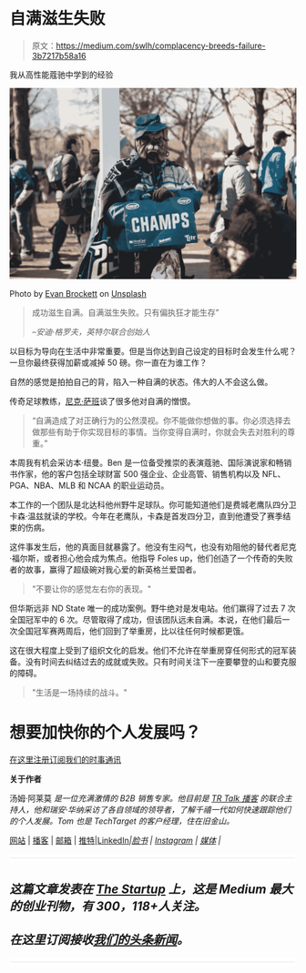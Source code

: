 # 自满滋生失败

> 原文：<https://medium.com/swlh/complacency-breeds-failure-3b7217b58a16>

我从高性能蔻驰中学到的经验

![](img/9f8a7fb434fb9001a9f375a7e42db04d.png)

Photo by [Evan Brockett](https://unsplash.com/photos/yLUzoM0xtEM?utm_source=unsplash&utm_medium=referral&utm_content=creditCopyText) on [Unsplash](https://unsplash.com/search/photos/super-bowl-eagles?utm_source=unsplash&utm_medium=referral&utm_content=creditCopyText)

> 成功滋生自满。自满滋生失败。只有偏执狂才能生存”
> 
> *–安迪·格罗夫，英特尔联合创始人*

以目标为导向在生活中非常重要。但是当你达到自己设定的目标时会发生什么呢？一旦你最终获得加薪或减掉 50 磅。你一直在为谁工作？

自然的感觉是拍拍自己的背，陷入一种自满的状态。伟大的人不会这么做。

传奇足球教练，[尼克·萨班](https://en.wikipedia.org/wiki/Nick_Saban)谈了很多他对自满的憎恨。

> “自满造成了对正确行为的公然漠视。你不能做你想做的事。你必须选择去做那些有助于你实现目标的事情。当你变得自满时，你就会失去对胜利的尊重。”

本周我有机会采访本·纽曼。Ben 是一位备受推崇的表演蔻驰、国际演说家和畅销书作家，他的客户包括全球财富 500 强企业、企业高管、销售机构以及 NFL、PGA、NBA、MLB 和 NCAA 的职业运动员。

本工作的一个团队是北达科他州野牛足球队。你可能知道他们是费城老鹰队四分卫卡森·温兹就读的学校。今年在老鹰队，卡森是首发四分卫，直到他遭受了赛季结束的伤病。

这件事发生后，他的真面目就暴露了。他没有生闷气，也没有劝阻他的替代者尼克·福尔斯，或者担心他会成为焦点。他指导 Foles up，他们创造了一个传奇的失败者的故事，赢得了超级碗对我心爱的新英格兰爱国者。

> "不要让你的感觉左右你的表现。"

但华斯远非 ND State 唯一的成功案例。野牛绝对是发电站。他们赢得了过去 7 次全国冠军中的 6 次。尽管取得了成功，但该团队远未自满。本说，在他们最后一次全国冠军赛两周后，他们回到了举重房，比以往任何时候都更饿。

这在很大程度上受到了组织文化的启发。他们不允许在举重房穿任何形式的冠军装备。没有时间去纠结过去的成就或失败。只有时间关注下一座要攀登的山和要克服的障碍。

> "生活是一场持续的战斗。"

# 想要加快你的个人发展吗？
[在这里注册订阅我们的时事通讯](http://eepurl.com/c-46aj)

**关于作者**

汤姆·阿莱莫 *是一位充满激情的 B2B 销售专家。他目前是* [*TR Talk 播客*](https://soundcloud.com/ryan-warner-799706255) *的联合主持人，他和瑞安·华纳采访了各自领域的领导者，了解千禧一代如何快速跟踪他们的个人发展。Tom 也是 TechTarget 的客户经理，住在旧金山。*

[网站](http://tomalaimo.com/) | [播客](https://soundcloud.com/ryan-warner-799706255) | [邮箱](mailto:thomasalaimo7@gmail.com) | [推特](https://twitter.com/TomAlaimo_TTGT)|[LinkedIn](https://www.linkedin.com/in/tom-alaimo-573a1878/)*|[脸书](https://www.facebook.com/thomas.alaimo.12) | [Instagram](http://instagram.com/talaimo7) | [媒体](/@TomAlaimo_TTGT) |*

*![](img/731acf26f5d44fdc58d99a6388fe935d.png)*

## *这篇文章发表在 [The Startup](https://medium.com/swlh) 上，这是 Medium 最大的创业刊物，有 300，118+人关注。*

## *在这里订阅接收[我们的头条新闻](http://growthsupply.com/the-startup-newsletter/)。*

*![](img/731acf26f5d44fdc58d99a6388fe935d.png)*